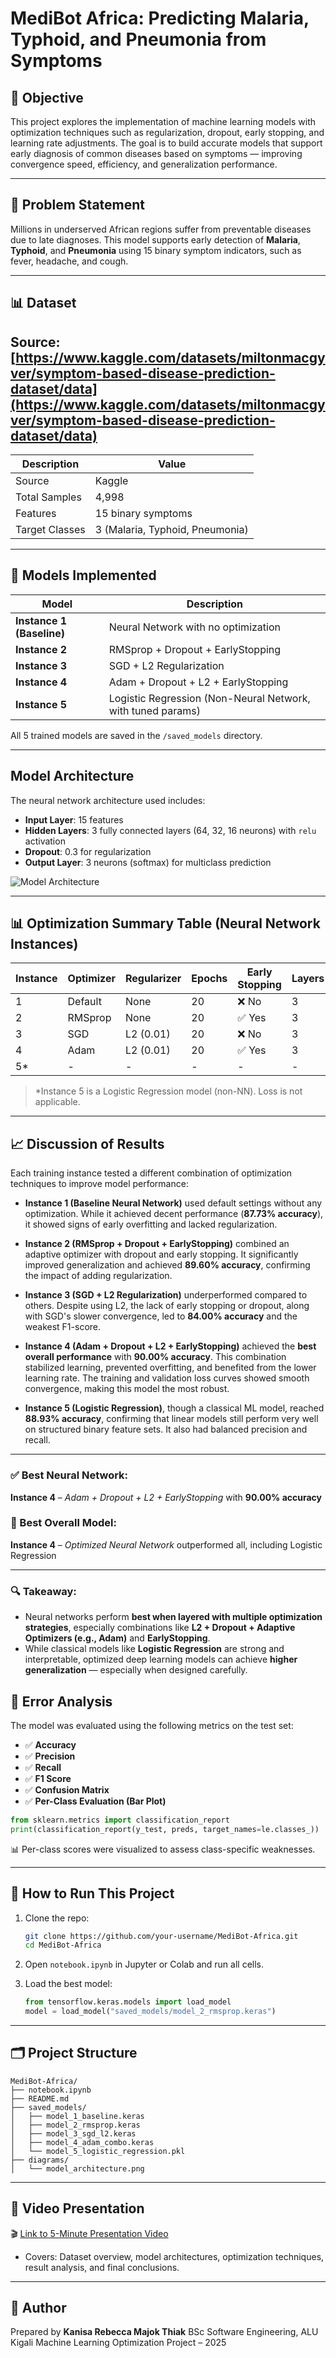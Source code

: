 
# MediBot Africa: Predicting Malaria, Typhoid, and Pneumonia from Symptoms

## 🎯 Objective
This project explores the implementation of machine learning models with optimization techniques such as regularization, dropout, early stopping, and learning rate adjustments. The goal is to build accurate models that support early diagnosis of common diseases based on symptoms — improving convergence speed, efficiency, and generalization performance.

---

## 📌 Problem Statement
Millions in underserved African regions suffer from preventable diseases due to late diagnoses. This model supports early detection of **Malaria**, **Typhoid**, and **Pneumonia** using 15 binary symptom indicators, such as fever, headache, and cough.

---

## 📊 Dataset

## Source: [https://www.kaggle.com/datasets/miltonmacgyver/symptom-based-disease-prediction-dataset/data](https://www.kaggle.com/datasets/miltonmacgyver/symptom-based-disease-prediction-dataset/data)

| Description     | Value                                |
|------------------|--------------------------------------|
| Source           | Kaggle              |
| Total Samples    | 4,998                                |
| Features         | 15 binary symptoms                   |
| Target Classes   | 3 (Malaria, Typhoid, Pneumonia)      |

---

## 🧪 Models Implemented

| Model                     | Description                                                   |
|---------------------------|---------------------------------------------------------------|
| **Instance 1 (Baseline)** | Neural Network with no optimization                           |
| **Instance 2**            | RMSprop + Dropout + EarlyStopping                             |
| **Instance 3**            | SGD + L2 Regularization                                       |
| **Instance 4**            | Adam + Dropout + L2 + EarlyStopping                           |
| **Instance 5**            | Logistic Regression (Non-Neural Network, with tuned params)   |

All 5 trained models are saved in the `/saved_models` directory.

---

##  Model Architecture

The neural network architecture used includes:
- **Input Layer**: 15 features
- **Hidden Layers**: 3 fully connected layers (64, 32, 16 neurons) with `relu` activation
- **Dropout**: 0.3 for regularization
- **Output Layer**: 3 neurons (softmax) for multiclass prediction

![Model Architecture](./diagrams/model_architecture.png)


---

## 📊 Optimization Summary Table (Neural Network Instances)

| Instance | Optimizer  | Regularizer | Epochs | Early Stopping | Layers | Dropout | Learning Rate | Accuracy | Loss    | F1 Score | Recall | Precision |
|----------|------------|-------------|--------|----------------|--------|---------|----------------|----------|---------|----------|--------|-----------|
| 1        | Default    | None        | 20     | ❌ No           | 3      | ❌ No    | -              | 0.8773   | ~0.38   | 0.8772   | 0.8773 | 0.8775    |
| 2        | RMSprop    | None        | 20     | ✅ Yes          | 3      | ✅ 0.3   | 0.001          | 0.8960   | ~0.31   | 0.8958   | 0.8960 | 0.8961    |
| 3        | SGD        | L2 (0.01)   | 20     | ❌ No           | 3      | ❌ No    | 0.001          | 0.8400   | ~0.48   | 0.8390   | 0.8400 | 0.8413    |
| 4        | Adam       | L2 (0.01)   | 20     | ✅ Yes          | 3      | ✅ 0.3   | 0.0005         | 0.9000   | ~0.29   | 0.8997   | 0.9000 | 0.9003    |
| 5*       | -          | -           | -      | -              | -      | -       | -              | 0.8893   | N/A     | 0.8890   | 0.8893 | 0.8892    |

> *Instance 5 is a Logistic Regression model (non-NN). Loss is not applicable.


---




## 📈 Discussion of Results

Each training instance tested a different combination of optimization techniques to improve model performance:

- **Instance 1 (Baseline Neural Network)** used default settings without any optimization. While it achieved decent performance (**87.73% accuracy**), it showed signs of early overfitting and lacked regularization.

- **Instance 2 (RMSprop + Dropout + EarlyStopping)** combined an adaptive optimizer with dropout and early stopping. It significantly improved generalization and achieved **89.60% accuracy**, confirming the impact of adding regularization.

- **Instance 3 (SGD + L2 Regularization)** underperformed compared to others. Despite using L2, the lack of early stopping or dropout, along with SGD's slower convergence, led to **84.00% accuracy** and the weakest F1-score.

- **Instance 4 (Adam + Dropout + L2 + EarlyStopping)** achieved the **best overall performance** with **90.00% accuracy**. This combination stabilized learning, prevented overfitting, and benefited from the lower learning rate. The training and validation loss curves showed smooth convergence, making this model the most robust.

- **Instance 5 (Logistic Regression)**, though a classical ML model, reached **88.93% accuracy**, confirming that linear models still perform very well on structured binary feature sets. It also had balanced precision and recall.

---

### ✅ Best Neural Network:
**Instance 4** – *Adam + Dropout + L2 + EarlyStopping* with **90.00% accuracy**

### 🥇 Best Overall Model:
**Instance 4** – *Optimized Neural Network* outperformed all, including Logistic Regression

---

### 🔍 Takeaway:

- Neural networks perform **best when layered with multiple optimization strategies**, especially combinations like **L2 + Dropout + Adaptive Optimizers (e.g., Adam)** and **EarlyStopping**.
- While classical models like **Logistic Regression** are strong and interpretable, optimized deep learning models can achieve **higher generalization** — especially when designed carefully.




## 🔬 Error Analysis

The model was evaluated using the following metrics on the test set:

- ✅ **Accuracy**
- ✅ **Precision**
- ✅ **Recall**
- ✅ **F1 Score**
- ✅ **Confusion Matrix**
- ✅ **Per-Class Evaluation (Bar Plot)**

```python
from sklearn.metrics import classification_report
print(classification_report(y_test, preds, target_names=le.classes_))
````

📊 Per-class scores were visualized to assess class-specific weaknesses.

---

## 💾 How to Run This Project

1. Clone the repo:

   ```bash
   git clone https://github.com/your-username/MediBot-Africa.git
   cd MediBot-Africa
   ```

2. Open `notebook.ipynb` in Jupyter or Colab and run all cells.

3. Load the best model:

   ```python
   from tensorflow.keras.models import load_model
   model = load_model("saved_models/model_2_rmsprop.keras")
   ```

---

## 🗂️ Project Structure

```
MediBot-Africa/
├── notebook.ipynb
├── README.md
├── saved_models/
│   ├── model_1_baseline.keras
│   ├── model_2_rmsprop.keras
│   ├── model_3_sgd_l2.keras
│   ├── model_4_adam_combo.keras
│   └── model_5_logistic_regression.pkl
├── diagrams/
│   └── model_architecture.png
```

---

## 🎥 Video Presentation

🎬 [Link to 5-Minute Presentation Video]([https://your-video-link.com](https://drive.google.com/file/d/1wp178XsKSNzvfhy45Y8bEMFU6PnUQKXw/view?usp=sharing))

* Covers: Dataset overview, model architectures, optimization techniques, result analysis, and final conclusions.

---



## 🙌 Author

Prepared by **Kanisa Rebecca Majok Thiak**
BSc Software Engineering, ALU Kigali
Machine Learning Optimization Project – 2025



